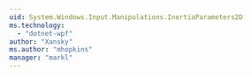 ```yaml
---
uid: System.Windows.Input.Manipulations.InertiaParameters2D
ms.technology: 
  - "dotnet-wpf"
author: "Xansky"
ms.author: "mhopkins"
manager: "markl"
---
```

